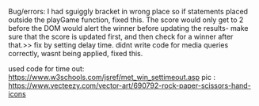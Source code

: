 
Bug/errors:
 I had sguiggly bracket in wrong place so if statements placed outside the playGame function, fixed this.
 The score would only get to 2 before the DOM would alert the winner before updating the results-  make sure that the score is updated first, and then check for a winner after that.>> fix by setting delay time.
 didnt write code for media queries correctly, wasnt being applied, fixed this.


 used code for time out: https://www.w3schools.com/jsref/met_win_settimeout.asp
 pic : https://www.vecteezy.com/vector-art/690792-rock-paper-scissors-hand-icons
